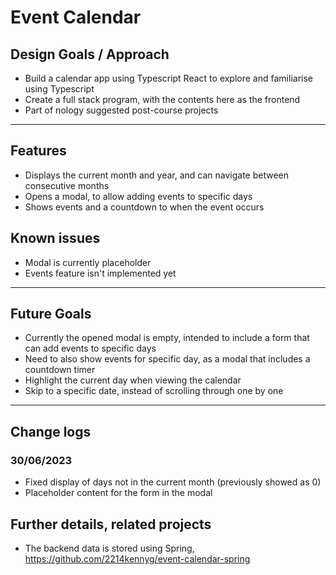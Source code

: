 # Event Calendar

## Design Goals / Approach

-   Build a calendar app using Typescript React to explore and familiarise using Typescript
-   Create a full stack program, with the contents here as the frontend
-   Part of nology suggested post-course projects

---

## Features

-   Displays the current month and year, and can navigate between consecutive months
-   Opens a modal, to allow adding events to specific days
-   Shows events and a countdown to when the event occurs

## Known issues

-   Modal is currently placeholder
-   Events feature isn't implemented yet

---

## Future Goals

-   Currently the opened modal is empty, intended to include a form that can add events to specific days
-   Need to also show events for specific day, as a modal that includes a countdown timer
-   Highlight the current day when viewing the calendar
-   Skip to a specific date, instead of scrolling through one by one

---

## Change logs

### 30/06/2023

-   Fixed display of days not in the current month (previously showed as 0)
-   Placeholder content for the form in the modal

## Further details, related projects

-   The backend data is stored using Spring, https://github.com/2214kennyg/event-calendar-spring
